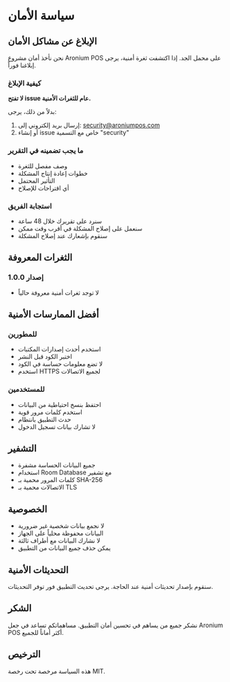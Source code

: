# سياسة الأمان

## الإبلاغ عن مشاكل الأمان

نحن نأخذ أمان مشروع Aronium POS على محمل الجد. إذا اكتشفت ثغرة أمنية، يرجى إبلاغنا فوراً.

### كيفية الإبلاغ

**لا تفتح issue عام للثغرات الأمنية.**

بدلاً من ذلك، يرجى:

1. إرسال بريد إلكتروني إلى: security@aroniumpos.com
2. أو إنشاء issue خاص مع التسمية "security"

### ما يجب تضمينه في التقرير

- وصف مفصل للثغرة
- خطوات إعادة إنتاج المشكلة
- التأثير المحتمل
- أي اقتراحات للإصلاح

### استجابة الفريق

- سنرد على تقريرك خلال 48 ساعة
- سنعمل على إصلاح المشكلة في أقرب وقت ممكن
- سنقوم بإشعارك عند إصلاح المشكلة

## الثغرات المعروفة

### إصدار 1.0.0
- لا توجد ثغرات أمنية معروفة حالياً

## أفضل الممارسات الأمنية

### للمطورين
- استخدم أحدث إصدارات المكتبات
- اختبر الكود قبل النشر
- لا تضع معلومات حساسة في الكود
- استخدم HTTPS لجميع الاتصالات

### للمستخدمين
- احتفظ بنسخ احتياطية من البيانات
- استخدم كلمات مرور قوية
- حدث التطبيق بانتظام
- لا تشارك بيانات تسجيل الدخول

## التشفير

- جميع البيانات الحساسة مشفرة
- استخدام Room Database مع تشفير
- كلمات المرور محمية بـ SHA-256
- الاتصالات محمية بـ TLS

## الخصوصية

- لا نجمع بيانات شخصية غير ضرورية
- البيانات محفوظة محلياً على الجهاز
- لا نشارك البيانات مع أطراف ثالثة
- يمكن حذف جميع البيانات من التطبيق

## التحديثات الأمنية

سنقوم بإصدار تحديثات أمنية عند الحاجة. يرجى تحديث التطبيق فور توفر التحديثات.

## الشكر

نشكر جميع من يساهم في تحسين أمان التطبيق. مساهماتكم تساعد في جعل Aronium POS أكثر أماناً للجميع.

## الترخيص

هذه السياسة مرخصة تحت رخصة MIT.